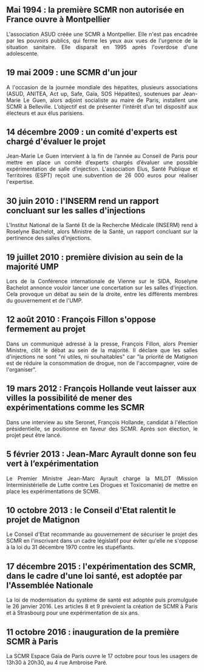 ## Mai 1994 : la première SCMR non autorisée en France ouvre à Montpellier

<p align= "justify">L'association ASUD créée une SCMR à Montpellier. Elle n'est pas encadrée par les pouvoirs publics, qui ferme les yeux aux vues de l'urgence de la situation sanitaire. Elle disparaît en 1995 après l'overdose d'une adolescente.</p>

## 19 mai 2009 : une SCMR d'un jour

<p align= "justify">A l'occasion de la journée mondiale des hépatites, plusieurs associations (ASUD, ANITEA, Act up, Safe, Gaïa, SOS Hépatites), soutenues par Jean-Marie Le Guen, alors adjoint socialiste au maire de Paris, installent une SCMR à Belleville. L’objectif est de présenter l’intérêt d’un tel dispositif aux électeurs et aux élus parisiens.</p>

## 14 décembre 2009 : un comité d'experts est chargé d'évaluer le projet 

<p align= "justify">Jean-Marie Le Guen intervient à la fin de l’année au Conseil de Paris pour mettre en place un comité d’experts chargés d’évaluer une possible expérimentation de salle d’injection. L'association Elus, Santé Publique et Territoires (ESPT) reçoit une subvention de 26 000 euros pour réaliser l'expertise.</p> 

## 30 juin 2010 : l'INSERM rend un rapport concluant sur les salles d'injections

<p align= "justify">L'Institut National de la Santé Et de la Recherche Médicale (INSERM) rend à Roselyne Bachelot, alors Ministre de la Santé, un rapport concluant sur la pertinence des salles d’injections.</p> 

## 19 juillet 2010 : première division au sein de la majorité UMP

<p align= "justify">Lors de la Conférence internationale de Vienne sur le SIDA, Roselyne Bachelot annonce vouloir lancer une concertation sur les salles d'injection. Cela provoque un débat au sein de la droite, entre les différents membres du gouvernement et de l'UMP.</p> 

## 12 août 2010 : François Fillon s'oppose fermement au projet

<p align= "justify">Dans un communiqué adressé à la presse, François Fillon, alors Premier Ministre, clôt le débat au sein de la majorité. Il déclare que les salles d'injections ne sont "ni utiles, ni souhaitables" car "la priorité de Matignon est de réduire la consommation de drogue, non de l'accompagner, voire de l'organiser".</p> 

## 19 mars 2012 : François Hollande veut laisser aux villes la possibilité de mener des expérimentations comme les SCMR

<p align= "justify">Dans une interview au site Seronet, François Hollande, candidat à l'élection présidentielle, se positionne en faveur des SCMR. Après son élection, le projet peut être lancé.</p>

## 5 février 2013 : Jean-Marc Ayrault donne son feu vert à l’expérimentation

<p align= "justify">Le Premier Ministre Jean-Marc Ayrault charge la MILDT (Mission Interministérielle de Lutte contre Les Drogues et Toxicomanie) de mettre en place les expérimentations de SCMR.</p>

## 10 octobre 2013 : le Conseil d'Etat ralentit le projet de Matignon

<p align= "justify">Le Conseil d'Etat recommande au gouvernement de sécuriser le projet des SCMR en l'inscrivant dans un cadre législatif pour éviter qu'elle ne s'oppose à la loi du 31 décembre 1970 contre les stupéfiants.</p> 

## 17 décembre 2015 : l'expérimentation des SCMR, dans le cadre d'une loi santé, est adoptée par l'Assemblée Nationale

<p align= "justify">La loi de modernisation du système de santé est adoptée puis promulguée le 26 janvier 2016. Les articles 8 et 9 prévoient la création de SCMR à Paris et à Strasbourg pour une expérimentation de six ans.</p> 

## 11 octobre 2016 : inauguration de la première SCMR à Paris

<p align= "justify">La SCMR Espace Gaïa de Paris ouvre le 17 octobre pour tous les usagers de 13h30 à 20h30, au 4 rue Ambroise Paré.</p>
